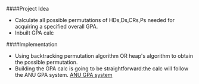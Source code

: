    
####Project Idea
- Calculate all possible permutations of HDs,Ds,CRs,Ps needed for acquiring a specified  overall GPA.
- Inbuilt GPA calc

####Implementation
- Using backtracking permutation algorithm OR heap's algorithm to obtain the possible permutation.
- Building the GPA calc is going to be straightforward:the calc will follow the ANU GPA system.
  [ANU GPA system](http://www.anu.edu.au/students/program-administration/assessments-exams/grade-point-average-gpa)

